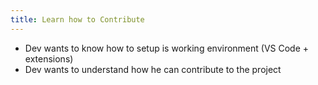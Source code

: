 ```yaml
---
title: Learn how to Contribute
---
```


- Dev wants to know how to setup is working environment (VS Code + extensions)
- Dev wants to understand how he can contribute to the project
